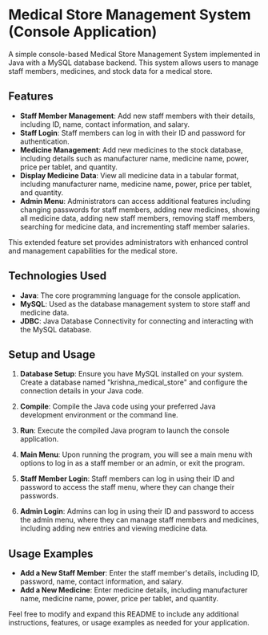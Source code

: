 # Medical Store Management System (Console Application)

A simple console-based Medical Store Management System implemented in Java with a MySQL database backend. This system allows users to manage staff members, medicines, and stock data for a medical store.

## Features

- **Staff Member Management**: Add new staff members with their details, including ID, name, contact information, and salary.
- **Staff Login**: Staff members can log in with their ID and password for authentication.
- **Medicine Management**: Add new medicines to the stock database, including details such as manufacturer name, medicine name, power, price per tablet, and quantity.
- **Display Medicine Data**: View all medicine data in a tabular format, including manufacturer name, medicine name, power, price per tablet, and quantity.
- **Admin Menu**: Administrators can access additional features including changing passwords for staff members, adding new medicines, showing all medicine data, adding new staff members, removing staff members, searching for medicine data, and incrementing staff member salaries.

This extended feature set provides administrators with enhanced control and management capabilities for the medical store.


## Technologies Used

- **Java**: The core programming language for the console application.
- **MySQL**: Used as the database management system to store staff and medicine data.
- **JDBC**: Java Database Connectivity for connecting and interacting with the MySQL database.

## Setup and Usage

1. **Database Setup**: Ensure you have MySQL installed on your system. Create a database named "krishna_medical_store" and configure the connection details in your Java code.

2. **Compile**: Compile the Java code using your preferred Java development environment or the command line.

3. **Run**: Execute the compiled Java program to launch the console application.

4. **Main Menu**: Upon running the program, you will see a main menu with options to log in as a staff member or an admin, or exit the program.

5. **Staff Member Login**: Staff members can log in using their ID and password to access the staff menu, where they can change their passwords.

6. **Admin Login**: Admins can log in using their ID and password to access the admin menu, where they can manage staff members and medicines, including adding new entries and viewing medicine data.

## Usage Examples

- **Add a New Staff Member**: Enter the staff member's details, including ID, password, name, contact information, and salary.
- **Add a New Medicine**: Enter medicine details, including manufacturer name, medicine name, power, price per tablet, and quantity.

Feel free to modify and expand this README to include any additional instructions, features, or usage examples as needed for your application.
